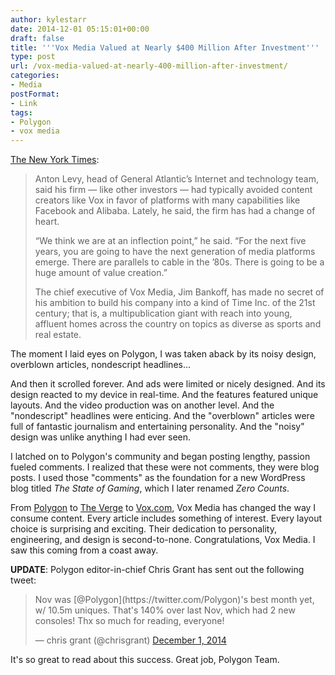 ```yaml
---
author: kylestarr
date: 2014-12-01 05:15:01+00:00
draft: false
title: '''Vox Media Valued at Nearly $400 Million After Investment'''
type: post
url: /vox-media-valued-at-nearly-400-million-after-investment/
categories:
- Media
postFormat:
- Link
tags:
- Polygon
- vox media
---
```


[The New York Times](http://nytimes.com/2014/12/01/business/media/vox-media-valued-at-nearly-400-million-after-investment.html):


<blockquote>Anton Levy, head of General Atlantic’s Internet and technology team, said his firm — like other investors — had typically avoided content creators like Vox in favor of platforms with many capabilities like Facebook and Alibaba. Lately, he said, the firm has had a change of heart.

“We think we are at an inflection point,” he said. “For the next five years, you are going to have the next generation of media platforms emerge. There are parallels to cable in the ’80s. There is going to be a huge amount of value creation.”

The chief executive of Vox Media, Jim Bankoff, has made no secret of his ambition to build his company into a kind of Time Inc. of the 21st century; that is, a multipublication giant with reach into young, affluent homes across the country on topics as diverse as sports and real estate.</blockquote>


The moment I laid eyes on Polygon, I was taken aback by its noisy design, overblown articles, nondescript headlines...

And then it scrolled forever. And ads were limited or nicely designed. And its design reacted to my device in real-time. And the features featured unique layouts. And the video production was on another level. And the "nondescript" headlines were enticing. And the "overblown" articles were full of fantastic journalism and entertaining personality. And the "noisy" design was unlike anything I had ever seen.

I latched on to Polygon's community and began posting lengthy, passion fueled comments. I realized that these were not comments, they were blog posts. I used those "comments" as the foundation for a new WordPress blog titled _The State of Gaming_, which I later renamed _Zero Counts_.

From [Polygon](http://www.polygon.com) to [The Verge](http://www.theverge.com) to [Vox.com](http://www.vox.com), Vox Media has changed the way I consume content. Every article includes something of interest. Every layout choice is surprising and exciting. Their dedication to personality, engineering, and design is second-to-none. Congratulations, Vox Media. I saw this coming from a coast away.

**UPDATE**: Polygon editor-in-chief Chris Grant has sent out the following tweet:


<blockquote>Nov was [@Polygon](https://twitter.com/Polygon)'s best month yet, w/ 10.5m uniques. That's 140% over last Nov, which had 2 new consoles! Thx so much for reading, everyone!

— chris grant (@chrisgrant) [December 1, 2014](https://twitter.com/chrisgrant/status/539519968791257089)</blockquote>


It's so great to read about this success. Great job, Polygon Team.


